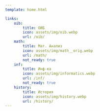 ```yaml
---
template: home.html

links:
    oib:
        title: ОИБ
        icon: assets/img/oib.webp
        url: /oib/
    math:
        title: Мат. Анализ
        icon: assets/img/math__orig.webp
        url: /math/
        not_ready: true
    inf:
        title: Инф-ка
        icon: assets/img/informatics.webp
        url: /inf/
        not_ready: true
    history:
        title: История
        icon: assets/img/history.webp
        url: /history/
---
```

